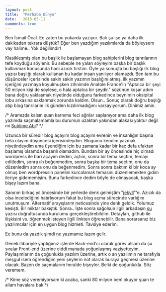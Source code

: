 ```yaml
---
layout: post
title:  "Merhaba Dünya" 
date:   2015-05-11
comments: true
---
```

<p>
Ben İsmail Öcal. Ee zaten bu yukarda yazıyor. Bak şu işe ya daha ilk dakikadan tekrara düştük? Eğer ben yazdığım yazılımlarda da böyleysem vay halime.. Yok değilimdir!
</p>
<p class="intro">
Klasikleşmiş olan bu başlık ile başlamayan blog sahiplerini blog tanrılarının tefe koyduğu söylenir. Bu sebeple ne yalan söyleyim başka bir başlık kullanmak konusunda hani azıcık tırstım. Öyle ya sonuçta bu başlığı ilk blog yazısı başlığı olarak kullanan bu kadar insan yanılıyor olamazdı. Ben tam bu düşünceler içerisinde sakin sakin yazımın başlığını atmış, ilk yazımın içeriğini yazmaya koyulmuşken zihnimde Anatole France'in "Aptalca bir şeyi 50 milyon kişi de söylese, o hala aptalca bir şeydir." sözünün koşar adım bana doğru yaklaşmak niyetinde olduğunu farkedince beynimin oksipital lobu arkasına saklanmak zorunda kaldım. Olsun.. Sonuç olarak doğru başlığı atıp blog tanrılarını ilk günden kızdırmadığımı varsayıyorum. Dinimiz amin.
</p>
<p>
/* Aramızda kalsın şuan karnıma feci ağrılar saplanıyor ama daha ilk blog yazımda saçmalamamla bu durumun uzaktan yakından alakası yoktur değil mi <a target="_blank" href="http://www.sublimetext.com/">Sublime Abi</a>? */
</p>

<p>
Uzunca bir süredir blog açayım blog açayım evrenin ve insanlığın başına bela olayım düşüncesi içerisindeydim. Blogumu kendim yazmak niyetindeydim ama üşendiğim için bu zamana kadar bir kaç defa ufaktan başlamış olsamda başarılı olamadım. Bundan bir ay öncesinde hiç olmadı wordpress ile bari açayım dedim, açtım, sonra bir tema seçtim, temayı editledim, sonra ııh beğenmedim, sonra başka bir tema seçtim, onu da düzenledim sonra onu da beğenmedim. Sonra sonra baktım ki bir koca ay olmuş ben wordpressin panelini kurcalamak temasını düzenlemekten gıdım ileriye gidememişim. Bunu farkedince dedim böyle de olmayacak, başka bişey lazım bana.
</p>

<p>
Sanırım birkaç yıl öncesinde bir yerlerde denk gelmiştim "<a href="http://jekyllrb.com/" target="_blank">jekyll</a>"'e. Azıcık da olsa incelediğimi hatırlıyorum fakat bu blog açma sürecinde varlığını unutmuşum. Alternatif arayışlarım neticesinde yine denk geldik. Yolumuz kesişti. Bir miktar bakıştık. Sonra.. İşte sonra sağolsun ilgili arkadaşın <a href="http://aristona.github.io/jekyll-ve-github-pages-kullanarak-kendi-blogumuzu-olusturmak/" target="_blank">şu</a> yazısı doğrultusunda kurulumu gerçekleştirebildim. Detayları, github ile ilişkisini vs. öğrenmek isteyen ilgili linkten öğrenebilir. Bana sorarsanız biz yazılımcılar için en uygun blog hizmeti. Tavsiye ederim.
</p>

<p class="intro">
Ee bunu da yazdık şimdi ne yazmamız lazım gelir.
</p>

<p>
Geneli itibariyle yaptığımız işlerde Back-end'ci olarak görev alsam da şu sıralar Front-end üzerine ciddi manada yoğunlaşmış vaziyetteyim. Paylaşımlarım da çoğunlukla yazılım üzerine, artık o an yazılımın ne tarafıyla meşgul isem öğrendiğim yeni şeylerin not olarak buraya geçmesi üzerine olacak. Bazen de saçmalarım heralde bişeyler. Belki de çoğunlukla. Söz veremem.
</p>

<p>/* Kime söz veremiyorsam ki acaba, sanki 80 milyon beni okuyor şuan te allam havalara bak */</p>